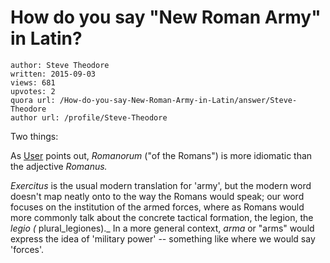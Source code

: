 # How do you say "New Roman Army" in Latin?

	author: Steve Theodore
	written: 2015-09-03
	views: 681
	upvotes: 2
	quora url: /How-do-you-say-New-Roman-Army-in-Latin/answer/Steve-Theodore
	author url: /profile/Steve-Theodore


Two things:

As [User](https://www.quora.com/profile/User-397463) points out, _Romanorum_ ("of the Romans") is more idiomatic than the adjective _Romanus._ 

_Exercitus_  is the usual modern translation for 'army', but the modern word doesn't map neatly onto to the way the Romans would speak; our word focuses on the institution of the armed forces, where as Romans would more commonly talk about the concrete tactical formation, the legion, the _legio (_ plural_legiones)._ In a more general context, _arma_  or "arms" would express the idea of 'military power' -- something like where we would say 'forces'.

